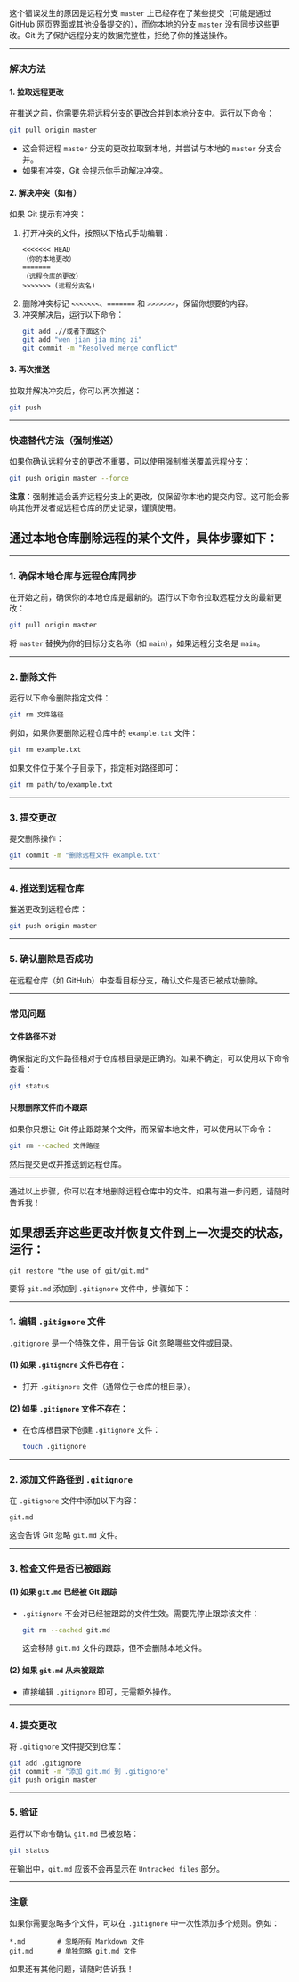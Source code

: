 这个错误发生的原因是远程分支 `master` 上已经存在了某些提交（可能是通过 GitHub 网页界面或其他设备提交的），而你本地的分支 `master` 没有同步这些更改。Git 为了保护远程分支的数据完整性，拒绝了你的推送操作。

---

### **解决方法**

#### **1. 拉取远程更改**
在推送之前，你需要先将远程分支的更改合并到本地分支中。运行以下命令：
```bash
git pull origin master
```

- 这会将远程 `master` 分支的更改拉取到本地，并尝试与本地的 `master` 分支合并。
- 如果有冲突，Git 会提示你手动解决冲突。

#### **2. 解决冲突（如有）**
如果 Git 提示有冲突：
1. 打开冲突的文件，按照以下格式手动编辑：
   ```plaintext
   <<<<<<< HEAD
   （你的本地更改）
   =======
   （远程仓库的更改）
   >>>>>>> (远程分支名)
   ```
2. 删除冲突标记 `<<<<<<<`、`=======` 和 `>>>>>>>`，保留你想要的内容。
3. 冲突解决后，运行以下命令：
   ```bash
   git add .//或者下面这个
   git add "wen jian jia ming zi"
   git commit -m "Resolved merge conflict"
   ```

#### **3. 再次推送**
拉取并解决冲突后，你可以再次推送：
```bash
git push 
```

---

### **快速替代方法（强制推送）**
如果你确认远程分支的更改不重要，可以使用强制推送覆盖远程分支：
```bash
git push origin master --force
```
**注意**：强制推送会丢弃远程分支上的更改，仅保留你本地的提交内容。这可能会影响其他开发者或远程仓库的历史记录，谨慎使用。



## 通过本地仓库删除远程的某个文件，具体步骤如下：

---

### **1. 确保本地仓库与远程仓库同步**
在开始之前，确保你的本地仓库是最新的。运行以下命令拉取远程分支的最新更改：
```bash
git pull origin master
```
将 `master` 替换为你的目标分支名称（如 `main`），如果远程分支名是 `main`。

---

### **2. 删除文件**
运行以下命令删除指定文件：
```bash
git rm 文件路径
```
例如，如果你要删除远程仓库中的 `example.txt` 文件：
```bash
git rm example.txt
```

如果文件位于某个子目录下，指定相对路径即可：
```bash
git rm path/to/example.txt
```

---

### **3. 提交更改**
提交删除操作：
```bash
git commit -m "删除远程文件 example.txt"
```

---

### **4. 推送到远程仓库**
推送更改到远程仓库：
```bash
git push origin master
```

---

### **5. 确认删除是否成功**
在远程仓库（如 GitHub）中查看目标分支，确认文件是否已被成功删除。

---

### **常见问题**
#### **文件路径不对**
确保指定的文件路径相对于仓库根目录是正确的。如果不确定，可以使用以下命令查看：
```bash
git status
```

#### **只想删除文件而不跟踪**
如果你只想让 Git 停止跟踪某个文件，而保留本地文件，可以使用以下命令：
```bash
git rm --cached 文件路径
```
然后提交更改并推送到远程仓库。

---

通过以上步骤，你可以在本地删除远程仓库中的文件。如果有进一步问题，请随时告诉我！ 

## 如果想丢弃这些更改并恢复文件到上一次提交的状态，运行：

```
git restore "the use of git/git.md"
```

要将 `git.md` 添加到 `.gitignore` 文件中，步骤如下：

---

### **1. 编辑 `.gitignore` 文件**
`.gitignore` 是一个特殊文件，用于告诉 Git 忽略哪些文件或目录。

#### **(1) 如果 `.gitignore` 文件已存在：**
- 打开 `.gitignore` 文件（通常位于仓库的根目录）。

#### **(2) 如果 `.gitignore` 文件不存在：**
- 在仓库根目录下创建 `.gitignore` 文件：
  ```bash
  touch .gitignore
  ```

---

### **2. 添加文件路径到 `.gitignore`**
在 `.gitignore` 文件中添加以下内容：
```
git.md
```

这会告诉 Git 忽略 `git.md` 文件。

---

### **3. 检查文件是否已被跟踪**
#### **(1) 如果 `git.md` 已经被 Git 跟踪**
- `.gitignore` 不会对已经被跟踪的文件生效。需要先停止跟踪该文件：
  ```bash
  git rm --cached git.md
  ```
  这会移除 `git.md` 文件的跟踪，但不会删除本地文件。

#### **(2) 如果 `git.md` 从未被跟踪**
- 直接编辑 `.gitignore` 即可，无需额外操作。

---

### **4. 提交更改**
将 `.gitignore` 文件提交到仓库：
```bash
git add .gitignore
git commit -m "添加 git.md 到 .gitignore"
git push origin master
```

---

### **5. 验证**
运行以下命令确认 `git.md` 已被忽略：
```bash
git status
```
在输出中，`git.md` 应该不会再显示在 `Untracked files` 部分。

---

### **注意**
如果你需要忽略多个文件，可以在 `.gitignore` 中一次性添加多个规则。例如：
```
*.md        # 忽略所有 Markdown 文件
git.md      # 单独忽略 git.md 文件
```

如果还有其他问题，请随时告诉我！ 